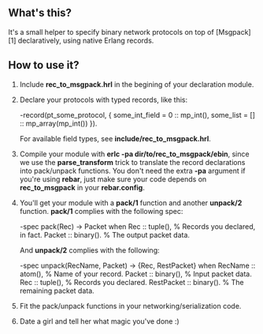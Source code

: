 ## What's this? ##

It's a small helper to specify binary network protocols on top of 
[Msgpack][1] declaratively, using native Erlang records.

## How to use it? ##

1. Include **rec_to_msgpack.hrl** in the begining of your declaration
   module.

2. Declare your protocols with typed records, like this:

    -record(pt_some_protocol, {
            some_int_field  = 0  :: mp_int(),
            some_list       = [] :: mp_array(mp_int())
           }).

   For available field types, see **include/rec_to_msgpack.hrl**.

3. Compile your module with **erlc -pa dir/to/rec_to_msgpack/ebin**,
   since we use the **parse_transform** trick to translate the record
   declarations into pack/unpack functions. You don't need the extra
   **-pa** argument if you're using **rebar**, just make sure your code
   depends on **rec_to_msgpack** in your **rebar.config**.

4. You'll get your module with a **pack/1** function and another
   **unpack/2** function. **pack/1** complies with the following spec:

    -spec pack(Rec) -> Packet when
            Rec :: tuple(),         % Records you declared, in fact.
            Packet :: binary().     % The output packet data.

   And **unpack/2** complies with the following:

    -spec unpack(RecName, Packet) -> {Rec, RestPacket} when
            RecName :: atom(),      % Name of your record.
            Packet :: binary(),     % Input packet data.
            Rec :: tuple(),         % Records you declared.
            RestPacket :: binary(). % The remaining packet data.

5. Fit the pack/unpack functions in your networking/serialization code.

6. Date a girl and tell her what magic you've done :)

